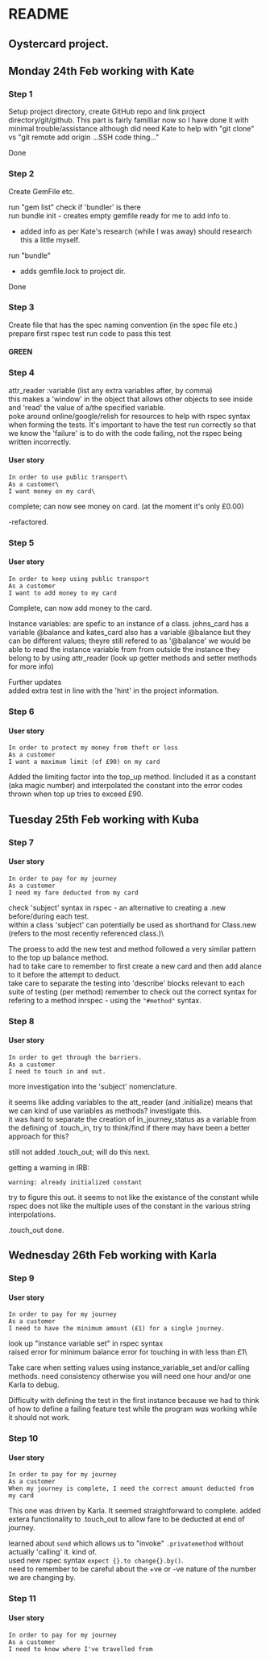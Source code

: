# README
## Oystercard project.

## Monday 24th Feb working with Kate

### Step 1
Setup project directory, create GitHub repo and link project directory/git/github.
This part is fairly familliar now so I have done it with minimal trouble/assistance although did need Kate to help with "git clone" vs "git remote add origin ...SSH code thing..."

Done

### Step 2
Create GemFile etc.

run "gem list"
check if 'bundler' is there\
run bundle init - creates empty gemfile ready for me to add info to.
 - added info as per Kate's research (while I was away) should research this a little myself.

 run "bundle"

 - adds gemfile.lock to project dir.

Done

### Step 3
Create file that has the spec naming convention (in the spec file etc.)
prepare first rspec test
run code to pass this test
#### GREEN

### Step 4
attr_reader :variable (list any extra variables after, by comma)\
this makes a 'window' in the object that allows other objects to see inside and 'read' the value of a/the specified variable. \
poke around online/google/relish for resources to help with rspec syntax when forming the tests. It's important to have the test run correctly so that we know the 'failure' is to do with the code failing, not the rspec being written incorrectly.

#### User story
```
In order to use public transport\
As a customer\
I want money on my card\
```

complete; can now see money on card. (at the moment it's only £0.00)

-refactored.

### Step 5
#### User story
```
In order to keep using public transport
As a customer
I want to add money to my card
```

Complete, can now add money to the card.

Instance variables:
are spefic to an instance of a class. johns_card has a variable @balance and kates_card also has a variable @balance but they can be different values; theyre still refered to as '@balance'
we would be able to read the instance variable from from outside the instance they belong to by using attr_reader (look up getter methods and setter methods for more info)

Further updates\
added extra test in line with the 'hint' in the project information.

### Step 6
#### User story
```
In order to protect my money from theft or loss
As a customer
I want a maximum limit (of £90) on my card
```
Added the limiting factor into the top_up method. Iincluded it as a constant (aka magic number) and interpolated the constant into the error codes thrown when top up tries to exceed £90.

## Tuesday 25th Feb working with Kuba

### Step 7
#### User story
```
In order to pay for my journey
As a customer
I need my fare deducted from my card
```

check 'subject' syntax in rspec - an alternative to creating a .new before/during each test.\
within a class 'subject' can potentially be used as shorthand for Class.new (refers to the most recently referenced class.)\

The proess to add the new test and method followed a very similar pattern to the top up balance method. \
had to take care to remember to first create a new card and then add alance to it before the attempt to deduct. \
take care to separate the testing into 'describe' blocks relevant to each suite of testing (per method) remember to check out the correct syntax for refering to a method inrspec - using the `"#method"` syntax.

### Step 8
#### User story
```
In order to get through the barriers.
As a customer
I need to touch in and out.
```

more investigation into the 'subject' nomenclature.

it seems like adding variables to the att_reader (and .initialize) means that we can kind of use variables as methods? investigate this. \
it was hard to separate the creation of in_journey_status as a variable from the defining of .touch_in, try to think/find if there may have been a better approach for this?

still not added .touch_out; will do this next.

getting a warning in IRB:
```
warning: already initialized constant
```
try to figure this out. it seems to not like the existance of the constant while rspec does not like the multiple uses of the constant in the various string interpolations.

.touch_out done.

## Wednesday 26th Feb working with Karla
### Step 9
#### User story
```
In order to pay for my journey
As a customer
I need to have the minimum amount (£1) for a single journey.
```

look up "instance variable set" in rspec syntax\
raised error for minimum balance error for touching in with less than £1\

Take care when setting values using instance_variable_set and/or calling methods. need consistency otherwise you will need one hour and/or one Karla to debug.

Difficulty with defining the test in the first instance because we had to think of how to define a failing feature test while the program *was* working while it should not work.

### Step 10
#### User story
```
In order to pay for my journey
As a customer
When my journey is complete, I need the correct amount deducted from my card
```

This one was driven by Karla. It seemed straightforward to complete. added extera functionality to .touch_out to allow fare to be deducted at end of journey.

learned about `send` which allows us to "invoke" `.privatemethod` without actually 'calling' it. kind of. \
used new rspec syntax `expect {}.to change{}.by()`.\
need to remember to be careful about the +ve or -ve nature of the number we are changing by.

### Step 11
#### User story
```
In order to pay for my journey
As a customer
I need to know where I've travelled from
```
